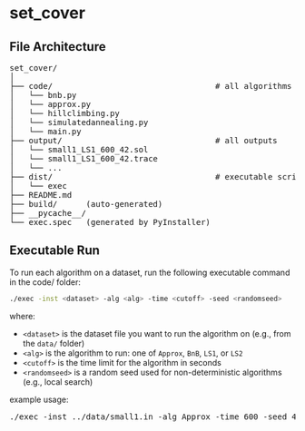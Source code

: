 # set_cover
## File Architecture
<pre>
set_cover/
│
├── code/                                  # all algorithms
│   └── bnb.py            
│   └── approx.py            
│   └── hillclimbing.py
│   └── simulatedannealing.py
│   └── main.py            
├── output/                                # all outputs 
│   └── small1_LS1_600_42.sol
│   └── small1_LS1_600_42.trace
│   └── ...
├── dist/                                  # executable script
│   └── exec
├── README.md
├── build/      (auto-generated)
├── __pycache__/
└── exec.spec   (generated by PyInstaller)
</pre>
## Executable Run
To run each algorithm on a dataset, run the following executable command in the code/ folder:
```bash
./exec -inst <dataset> -alg <alg> -time <cutoff> -seed <randomseed>
```
where:

- `<dataset>` is the dataset file you want to run the algorithm on (e.g., from the `data/` folder)
- `<alg>` is the algorithm to run: one of `Approx`, `BnB`, `LS1`, or `LS2`
- `<cutoff>` is the time limit for the algorithm in seconds
- `<randomseed>` is a random seed used for non-deterministic algorithms (e.g., local search)

example usage:
<pre>./exec -inst ../data/small1.in -alg Approx -time 600 -seed 42</pre>


